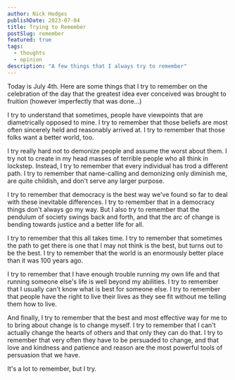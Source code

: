 ```yaml
---
author: Nick Hodges
publishDate: 2023-07-04
title: Trying to Remember
postSlug: remember
featured: true
tags:
  - thoughts
  - opinion
description: "A few things that I always try to remember"
---
```


Today is July 4th. Here are some things that I try to remember on the celebration of the day that the greatest idea ever conceived was brought to fruition (however imperfectly that was done...)

I try to understand that sometimes, people have viewpoints that are diametrically opposed to mine. I try to remember that those beliefs are most often sincerely held and reasonably arrived at. I try to remember that those folks want a better world, too.

I try really hard not to demonize people and assume the worst about them. I try not to create in my head masses of terrible people who all think in lockstep. Instead, I try to remember that every individual has trod a different path. I try to remember that name-calling and demonizing only diminish me, are quite childish, and don't serve any larger purpose.

I try to remember that democracy is the best way we've found so far to deal with these inevitable differences. I try to remember that in a democracy things don't always go my way. But I also try to remember that the pendulum of society swings back and forth, and that the arc of change is bending towards justice and a better life for all.

I try to remember that this all takes time. I try to remember that sometimes the path to get there is one that I may not think is the best, but turns out to be the best. I try to remember that the world is an enormously better place than it was 100 years ago.

I try to remember that I have enough trouble running my own life and that running someone else's life is well beyond my abilities. I try to remember that I usually can't know what is best for someone else. I try to remember that people have the right to live their lives as they see fit without me telling them how to live.

And finally, I try to remember that the best and most effective way for me to to bring about change is to change myself. I try to remember that I can't actually change the hearts of others and that only they can do that. I try to remember that very often they have to be persuaded to change, and that love and kindness and patience and reason are the most powerful tools of persuasion that we have.

It's a lot to remember, but I try.

